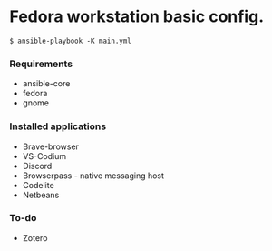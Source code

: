 # Fedora workstation basic config.


```console
$ ansible-playbook -K main.yml
```

### Requirements
- ansible-core
- fedora
- gnome


### Installed applications

* Brave-browser
* VS-Codium
* Discord
* Browserpass - native messaging host
* Codelite
* Netbeans


### To-do

* Zotero
